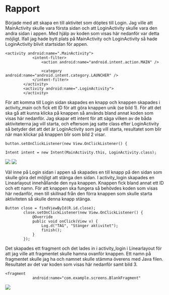 
# Rapport

Började med att skapa en till aktivitet som döptes till Login. Jag ville att MainActivity skulle vara första sidan och att LoginActivity skulle vara den andra
sidan i appen. Med hjälp av koden som visas här nedanför var detta möjligt. Ifall jag hade bytt plats på MainActivity och LoginActivity så hade LoginActivity blivit
startsidan för appen.

```
<activity android:name=".MainActivity">
            <intent-filter>
                <action android:name="android.intent.action.MAIN" />

                <category android:name="android.intent.category.LAUNCHER" />
            </intent-filter>
        </activity>
        <activity android:name=".LoginActivity">
        </activity>
```

För att komma till Login sidan skapades en knapp och knappen skapades i activity_main och fick ett ID för att göra knappen unik (se bild 1). För att det ska gå att kunna
klicka på knappen så används bland annat koden som visas här nedanför. Jag skapar ett intent för att säga vilken av de båda aktiviteterna jag vill starta, och eftersom
jag satte class efter LoginActivity så betyder det att det är LoginActivity som jag vill starta, resultatet som blir när man klickar på knappen blir som bild 2 visar.
```
button.setOnClickListener(new View.OnClickListener() {
```
```
Intent intent = new Intent(MainActivity.this, LoginActivity.class);
```

![](bild1.png)
![](bild2.png)

Väl inne på Login sidan i appen så skapades en till knapp på den sidan som skulle göra det möjligt att stänga den sidan. I activity_login skapades en Linearlayout
innehållande den nya knappen. Knappen fick bland annat ett ID och ett namn. För att knappen ska fungera så behövdes koden som visas här nedanför, men till skillnad
från den förra knappen som skulle starta aktiviteten så skulle denna knapp stänga.
```
Button close = findViewById(R.id.close);
        close.setOnClickListener(new View.OnClickListener() {
            @Override
            public void onClick(View v) {
                Log.d("TAG", "Stänger aktivitet");
                finish();
            }
        });
```

Det skapades ett fragment och det lades in i activity_login i Linearlayout för att jag ville att fragmentet skulle hamna ovanför knappen. Ett namn på fragmentet
skulle jag ha och namnet skulle stämma överens med Java filen. Resultatet av det var koden som visas här nedanför samt bild 3.

```
<fragment
            android:name="com.example.screens.BlankFragment"
```

![](bild3.png)
